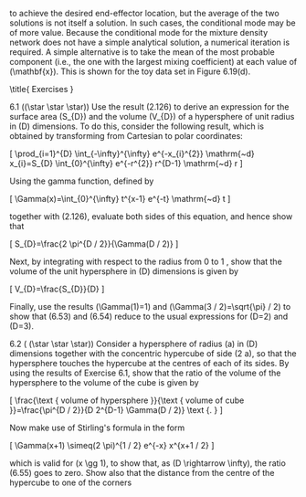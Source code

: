 to achieve the desired end-effector location, but the average of the two solutions is not itself a solution. In such cases, the conditional mode may be of more value. Because the conditional mode for the mixture density network does not have a simple analytical solution, a numerical iteration is required. A simple alternative is to take the mean of the most probable component (i.e., the one with the largest mixing coefficient) at each value of \(\mathbf{x}\). This is shown for the toy data set in Figure 6.19(d).

\title{
Exercises
}

6.1 \((\star \star \star)\) Use the result (2.126) to derive an expression for the surface area \(S_{D}\) and the volume \(V_{D}\) of a hypersphere of unit radius in \(D\) dimensions. To do this, consider the following result, which is obtained by transforming from Cartesian to polar coordinates:

\[
\prod_{i=1}^{D} \int_{-\infty}^{\infty} e^{-x_{i}^{2}} \mathrm{~d} x_{i}=S_{D} \int_{0}^{\infty} e^{-r^{2}} r^{D-1} \mathrm{~d} r
\]

Using the gamma function, defined by

\[
\Gamma(x)=\int_{0}^{\infty} t^{x-1} e^{-t} \mathrm{~d} t
\]

together with (2.126), evaluate both sides of this equation, and hence show that

\[
S_{D}=\frac{2 \pi^{D / 2}}{\Gamma(D / 2)}
\]

Next, by integrating with respect to the radius from 0 to 1 , show that the volume of the unit hypersphere in \(D\) dimensions is given by

\[
V_{D}=\frac{S_{D}}{D}
\]

Finally, use the results \(\Gamma(1)=1\) and \(\Gamma(3 / 2)=\sqrt{\pi} / 2\) to show that (6.53) and (6.54) reduce to the usual expressions for \(D=2\) and \(D=3\).

6.2 ( \(\star \star \star)\) Consider a hypersphere of radius \(a\) in \(D\) dimensions together with the concentric hypercube of side \(2 a\), so that the hypersphere touches the hypercube at the centres of each of its sides. By using the results of Exercise 6.1, show that the ratio of the volume of the hypersphere to the volume of the cube is given by

\[
\frac{\text { volume of hypersphere }}{\text { volume of cube }}=\frac{\pi^{D / 2}}{D 2^{D-1} \Gamma(D / 2)} \text {. }
\]

Now make use of Stirling's formula in the form

\[
\Gamma(x+1) \simeq(2 \pi)^{1 / 2} e^{-x} x^{x+1 / 2}
\]

which is valid for \(x \gg 1\), to show that, as \(D \rightarrow \infty\), the ratio (6.55) goes to zero. Show also that the distance from the centre of the hypercube to one of the corners
